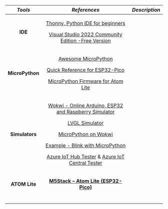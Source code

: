 ﻿|*Tools*|*References*|*Description*|
| :-: | :-: | :-: |
|<p></p><p>**IDE**</p>|<p>[Thonny, Python IDE for beginners](https://thonny.org/)</p><p>[Visual Studio 2022 Community Edition -Free Version](https://visualstudio.microsoft.com/vs/community/)</p>||
|<p></p><p></p><p>**MicroPython**</p>|<p>[Awesome MicroPython](https://awesome-micropython.com/)</p><p>[Quick Reference for ESP32-Pico](https://docs.micropython.org/en/latest/esp32/quickref.html)</p><p>[MicroPython Firmware for Atom Lite](https://micropython.org/download/M5STACK_ATOM/)</p>||
|<p></p><p></p><p>**Simulators**</p>|<p>[Wokwi - Online Arduino, ESP32 and Raspberry Simulator](https://wokwi.com/)</p><p>[LVGL Simulator](https://docs.lvgl.io/master/examples.html)</p><p>[MicroPython on Wokwi](https://docs.wokwi.com/guides/micropython)</p><p>[Example - Blink with MicroPython](https://wokwi.com/projects/300504213470839309) </p><p>[Azure IoT Hub Tester](https://www.codeproject.com/articles/1173356/Azure-IoT-Hub-Tester)  &   [Azure IoT Central Tester](https://www.codeproject.com/Articles/5322753/Azure-IoT-Central-Tester)</p>||
|<p></p><p>**ATOM Lite**</p>|<p>[**M5Stack – Atom Lite (ESP32-Pico)**](https://docs.m5stack.com/en/core/atom_lite)</p><p></p>||
|<p></p><p></p><p></p><p></p>|||

